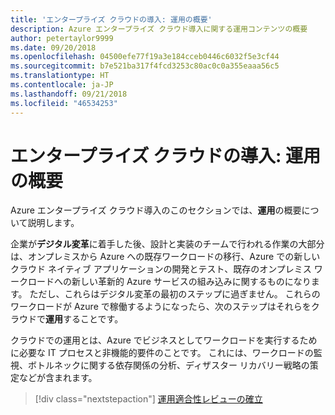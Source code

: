 ```yaml
---
title: 'エンタープライズ クラウドの導入: 運用の概要'
description: Azure エンタープライズ クラウド導入に関する運用コンテンツの概要
author: petertaylor9999
ms.date: 09/20/2018
ms.openlocfilehash: 04500efe77f19a3e184cceb0446c6032f5e3cf44
ms.sourcegitcommit: b7e521ba317f4fcd3253c80ac0c0a355eaaa56c5
ms.translationtype: HT
ms.contentlocale: ja-JP
ms.lasthandoff: 09/21/2018
ms.locfileid: "46534253"
---
```

# <a name="enterprise-cloud-adoption-operations-overview"></a>エンタープライズ クラウドの導入: 運用の概要

Azure エンタープライズ クラウド導入のこのセクションでは、**運用**の概要について説明します。 

企業が**デジタル変革**に着手した後、設計と実装のチームで行われる作業の大部分は、オンプレミスから Azure への既存ワークロードの移行、Azure での新しいクラウド ネイティブ アプリケーションの開発とテスト、既存のオンプレミス ワークロードへの新しい革新的 Azure サービスの組み込みに関するものになります。 ただし、これらはデジタル変革の最初のステップに過ぎません。 これらのワークロードが Azure で稼働するようになったら、次のステップはそれらをクラウドで**運用**することです。

クラウドでの運用とは、Azure でビジネスとしてワークロードを実行するために必要な IT プロセスと非機能的要件のことです。 これには、ワークロードの監視、ボトルネックに関する依存関係の分析、ディザスター リカバリー戦略の策定などが含まれます。

> [!div class="nextstepaction"]
> [運用適合性レビューの確立](operational-fitness-review.md)
